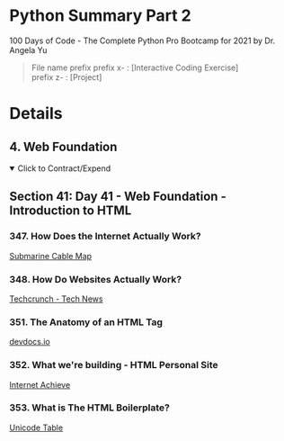 # Python Summary Part 2

100 Days of Code - The Complete Python Pro Bootcamp for 2021 by Dr. Angela Yu

> File name prefix
> prefix x- : [Interactive Coding Exercise] \
> prefix z- : [Project]

# Details

## 4. Web Foundation

<details open>
  <summary>Click to Contract/Expend</summary>

## Section 41: Day 41 - Web Foundation - Introduction to HTML

### 347. How Does the Internet Actually Work?

[Submarine Cable Map](https://www.submarinecablemap.com/)

### 348. How Do Websites Actually Work?

[Techcrunch - Tech News](https://techcrunch.com/)

### 351. The Anatomy of an HTML Tag

[devdocs.io](https://devdocs.io/)

### 352. What we're building - HTML Personal Site

[Internet Achieve](https://archive.org/web/)

### 353. What is The HTML Boilerplate?

[Unicode Table](https://unicode-table.com/en/)

</details>
